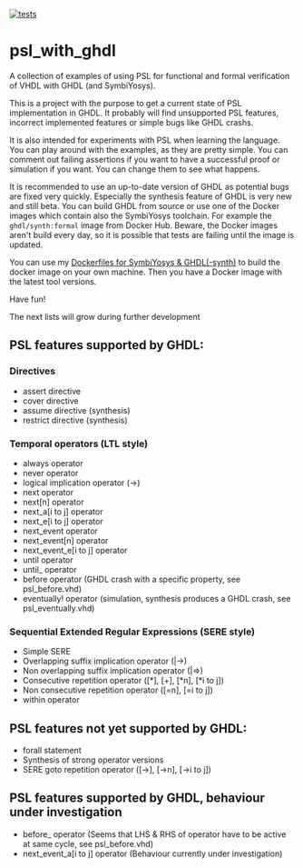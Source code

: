 [![tests](https://github.com/tmeissner/psl_with_ghdl/workflows/tests/badge.svg?branch=master)](https://github.com/tmeissner/psl_with_ghdl/actions?query=workflow%3Atests)

# psl_with_ghdl

A collection of examples of using PSL for functional and formal verification of VHDL with GHDL (and SymbiYosys).

This is a project with the purpose to get a current state of PSL implementation in GHDL. It probably will find unsupported PSL features, incorrect implemented features or simple bugs like GHDL crashs.

It is also intended for experiments with PSL when learning the language. You can play around with the examples, as they are pretty simple. You can comment out failing assertions if you want to have a successful proof or simulation if you want. You can change them to see what happens.

It is recommended to use an up-to-date version of GHDL as potential bugs are fixed very quickly. Especially the synthesis feature of GHDL is very new and still beta. You can build GHDL from source or use one of the Docker images which contain also the SymbiYosys toolchain. For example the `ghdl/synth:formal` image from Docker Hub. Beware, the Docker images aren't build every day, so it is possible that tests are failing until the image is updated.

You can use my [Dockerfiles for SymbiYosys & GHDL(-synth)](https://github.com/tmeissner/Dockerfiles) to build the docker image on your own machine. Then you have a Docker image with the latest tool versions.

Have fun!


The next lists will grow during further development

## PSL features supported by GHDL:

### Directives

* assert directive
* cover directive
* assume directive (synthesis)
* restrict directive (synthesis)

### Temporal operators (LTL style)

* always operator
* never operator
* logical implication operator (->)
* next operator
* next[n] operator
* next_a[i to j] operator
* next_e[i to j] operator
* next_event operator
* next_event[n] operator
* next_event_e[i to j] operator
* until operator
* until_ operator
* before operator (GHDL crash with a specific property, see psl_before.vhd)
* eventually! operator (simulation, synthesis produces a GHDL crash, see psl_eventually.vhd)

### Sequential Extended Regular Expressions (SERE style)

* Simple SERE
* Overlapping suffix implication operator (|->)
* Non overlapping suffix implication operator (|=>)
* Consecutive repetition operator ([*], [+], [*n], [*i to j])
* Non consecutive repetition operator ([=n], [=i to j])
* within operator

## PSL features not yet supported by GHDL:

* forall statement
* Synthesis of strong operator versions
* SERE goto repetition operator ([->], [->n], [->i to j])

## PSL features supported by GHDL, behaviour under investigation

* before_ operator (Seems that LHS & RHS of operator have to be active at same cycle, see psl_before.vhd)
* next_event_a[i to j] operator (Behaviour currently under investigation)
